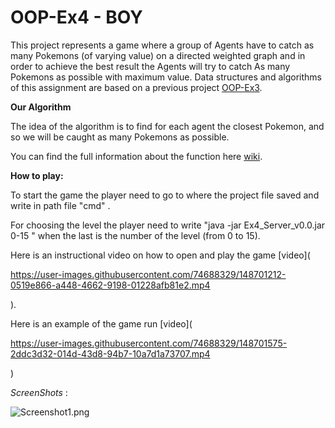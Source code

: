 # OOP-Ex4 - BOY 

This project represents a game where a group of Agents have to catch as many Pokemons (of varying value) on a directed weighted 
graph and in order to achieve the best result the Agents will try to catch
As many Pokemons as possible with maximum value.
Data structures and algorithms of this assignment are based on a previous project [OOP-Ex3](https://github.com/B-O-Y-group/OOP-Ex3.git). 



**Our Algorithm**

The idea of the algorithm is to find for each agent the closest Pokemon, and so we will be caught
as many Pokemons as possible.

You can find the full information about the function here [wiki](https://github.com/B-O-Y-group/OOP-Ex4/wiki).



**How to play:**

To start the game the player need to go to where  the project file saved 
and write in path file "cmd" . 

For choosing the level 
the player need to write "java -jar Ex4_Server_v0.0.jar 0-15 " 
when the last is the number of the level (from 0 to 15).

Here is an instructional video on how to open and play the game [video](

https://user-images.githubusercontent.com/74688329/148701212-0519e866-a448-4662-9198-01228afb81e2.mp4

).

Here is an example of the game run [video](

https://user-images.githubusercontent.com/74688329/148701575-2ddc3d32-014d-43d8-94b7-10a7d1a73707.mp4

)

*ScreenShots* :

![Screenshot1.png](<img width="1000" alt="Screenshot1" src="https://user-images.githubusercontent.com/74688329/148702413-d6860d89-4236-449b-bd2c-3171003d09f6.png">
)

